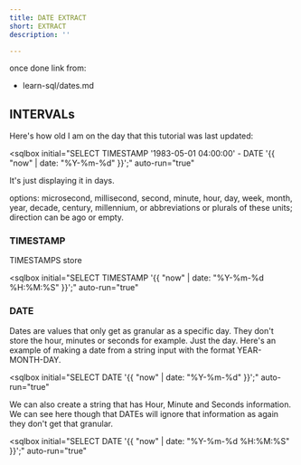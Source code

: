 ```yaml
---
title: DATE EXTRACT
short: EXTRACT
description: ''

---
```

once done link from:
 - learn-sql/dates.md




 ## INTERVALs

 Here's how old I am on the day that this tutorial was last updated:

 <sqlbox
   initial="SELECT TIMESTAMP '1983-05-01 04:00:00' - DATE '{{ "now" | date: "%Y-%m-%d" }}';"
   auto-run="true"
 ></sqlbox>

 It's just displaying it in days.


 options: microsecond, millisecond, second, minute, hour, day, week, month, year, decade, century, millennium, or abbreviations or plurals of these units; direction can be ago or empty.



 ### TIMESTAMP

 TIMESTAMPS store

 <sqlbox
   initial="SELECT TIMESTAMP '{{ "now" | date: "%Y-%m-%d %H:%M:%S" }}';"
   auto-run="true"
 ></sqlbox>

 ### DATE

 Dates are values that only get as granular as a specific day.  They don't store the hour, minutes or seconds for example.  Just the day.  Here's an example of making a date from a string input with the format YEAR-MONTH-DAY.

 <sqlbox
   initial="SELECT DATE '{{ "now" | date: "%Y-%m-%d" }}';"
   auto-run="true"
 ></sqlbox>

 We can also create a string that has Hour, Minute and Seconds information.  We can see here though that DATEs will ignore that information as again they don't get that granular.

 <sqlbox
   initial="SELECT DATE '{{ "now" | date: "%Y-%m-%d %H:%M:%S" }}';"
   auto-run="true"
 ></sqlbox>